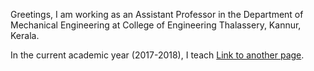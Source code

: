 Greetings,
I am working as an Assistant Professor in the Department of Mechanical Engineering at College of Engineering Thalassery, Kannur, Kerala. 

In the current academic year (2017-2018), I teach
[Link to another page](another-page).


